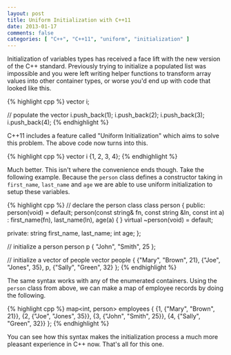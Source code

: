 ```yaml
---
layout: post
title: Uniform Initialization with C++11
date: 2013-01-17
comments: false
categories: [ "C++", "C++11", "uniform", "initialization" ]
---
```


Initialization of variables types has received a face lift with the new version of the C++ standard. Previously trying to initialize a populated list was impossible and you were left writing helper functions to transform array values into other container types, or worse you'd end up with code that looked like this.

{% highlight cpp %}
vector<int> i;

// populate the vector
i.push_back(1);
i.push_back(2);
i.push_back(3);
i.push_back(4);
{% endhighlight %}

C++11 includes a feature called "Uniform Initialization" which aims to solve this problem. The above code now turns into this.

{% highlight cpp %}
vector<int> i {1, 2, 3, 4};
{% endhighlight %}

Much better. This isn't where the convenience ends though. Take the following example. Because the `person` class defines a constructor taking in `first_name`, `last_name` and `age` we are able to use uniform initialization to setup these variables.

{% highlight cpp %}
// declare the person class
class person {
  public:
    person(void) = default;
    person(const string& fn, const string &ln, const int a) 
      : first_name(fn), last_name(ln), age(a) { }
    virtual ~person(void) = default;

  private:
    string first_name, last_name;
    int age;
};

// initialize a person
person p { "John", "Smith", 25 };

// initialize a vector of people
vector<person> people { {"Mary", "Brown", 21},
                        {"Joe", "Jones", 35},
                        p,
                        {"Sally", "Green", 32} };
{% endhighlight %}

The same syntax works with any of the enumerated containers. Using the `person` class from above, we can make a map of employee records by doing the following.

{% highlight cpp %}
map<int, person> employees {
  {1, {"Mary", "Brown", 21}},
  {2, {"Joe", "Jones", 35}},
  {3, {"John", "Smith", 25}},
  {4, {"Sally", "Green", 32}}
};
{% endhighlight %}

You can see how this syntax makes the initialization process a much more pleasant experience in C++ now. That's all for this one.
